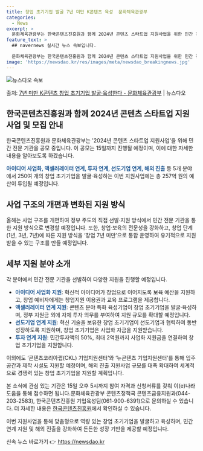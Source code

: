 ```yaml
---
title: 창업 초기기업 발굴 7년 미만 K콘텐츠 육성  문화체육관광부
categories:
  - News
excerpt: >
  문화체육관광부는 한국콘텐츠진흥원과 함께 2024년 콘텐츠 스타트업 지원사업을 위한 민간 전문 기관을 오는 1…
feature_text: >
  ## navernews 실시간 뉴스 속보입니다.

  문화체육관광부는 한국콘텐츠진흥원과 함께 2024년 콘텐츠 스타트업 지원사업을 위한 민간 전문 기관을 오는 1…
image: 'https://newsdao.kr/res/images/meta/newsdao_breakingnews.jpg'
---
```


![뉴스다오 속보](https://newsdao.kr/res/images/meta/newsdao_breakingnews.jpg)

<p>출처: <a href="https://newsdao.kr/3276" rel="dofollow">7년 미만 K콘텐츠 창업 초기기업 발굴·육성한다 - 문화체육관광부</a> | 뉴스다오</p>

<h2 data-ke-size="size26">한국콘텐츠진흥원과 함께 2024년 콘텐츠 스타트업 지원사업 및 모집 안내</h2>
한국콘텐츠진흥원과 문화체육관광부는 '2024년 콘텐츠 스타트업 지원사업'을 위해 민간 전문 기관을 공모 중입니다. 이 공모는 15일까지 진행될 예정이며, 이에 대한 자세한 내용을 알아보도록 하겠습니다.

<p data-ke-size="size16"><b><span style="color: #1a5490;">아이디어 사업화, 액셀러레이터 연계, 투자 연계, 선도기업 연계, 해외 진출</span></b> 등 5개 분야에서 250여 개의 창업 초기기업을 발굴·육성하는 이번 지원사업에는 총 257억 원의 예산이 투입될 예정입니다.</p>

<h2 data-ke-size="size26">사업 구조의 개편과 변화된 지원 방식</h2>
올해는 사업 구조를 개편하여 정부 주도의 직접 선발·지원 방식에서 민간 전문 기관을 통한 지원 방식으로 변경할 예정입니다. 또한, 창업·보육의 전문성을 강화하고, 창업 단계(1년, 3년, 7년)에 따른 지원 방식을 ‘창업 7년 미만’으로 통합 운영하여 유기적으로 지원받을 수 있는 구조를 만들 예정입니다.

<h2 data-ke-size="size26">세부 지원 분야 소개</h2>
각 분야에서 민간 전문 기관을 선발하여 다양한 지원을 진행할 예정입니다.

<ul>
  <li><b><span style="color: #1a5490;">아이디어 사업화 지원</span></b>: 혁신적 아이디어가 창업으로 이어지도록 보육 예산을 지원하고, 창업 예비자에게는 창업지원 이용권과 교육 프로그램을 제공합니다.</li>
  <li><b><span style="color: #1a5490;">액셀러레이터 연계 지원</span></b>: 콘텐츠 분야 특화 육성기업이 창업 초기기업을 발굴·육성하며, 정부 지원금 외에 자체 투자 의무를 부여하여 지원 규모를 확대할 예정입니다.</li>
  <li><b><span style="color: #1a5490;">선도기업 연계 지원</span></b>: 혁신 기술을 보유한 창업 초기기업이 선도기업과 협력하여 동반 성장하도록 지원하며, 창업 초기기업은 사업화 자금을 지원받습니다.</li>
  <li><b><span style="color: #1a5490;">투자 연계 지원</span></b>: 민간투자액의 50%, 최대 2억원까지 사업화 지원금을 연결하여 창업 초기기업을 지원합니다.</li>
</ul>

이외에도 ‘콘텐츠코리아랩(CKL) 기업지원센터’와 ‘뉴콘텐츠 기업지원센터’를 통해 입주 공간과 제작 시설도 지원할 예정이며, 해외 진출 지원사업 규모를 대폭 확대하여 세계적으로 경쟁력 있는 창업 초기기업을 지원할 계획입니다.

본 소식에 관심 있는 기관은 15일 오후 5시까지 참여 자격과 신청서류를 갖춰 이(e)나라도움을 통해 접수하면 됩니다.문화체육관광부 콘텐츠정책국 콘텐츠금융지원과(044-203-2583), 한국콘텐츠진흥원 기업육성팀(061-900-6391)으로 문의하실 수 있습니다. 더 자세한 내용은 <a href="http://www.kocca.kr">한국콘텐츠진흥원</a>에서 확인하실 수 있습니다.

이번 지원사업을 통해 맞춤형으로 역량 있는 창업 초기기업을 발굴하고 육성하며, 민간 연계 지원 및 해외 진출을 강화하여 든든한 성장 기반을 제공할 예정입니다. 

신속 뉴스 바로가기 👉 <a href="https://newsdao.kr" rel="dofollow">https://newsdao.kr</a>



